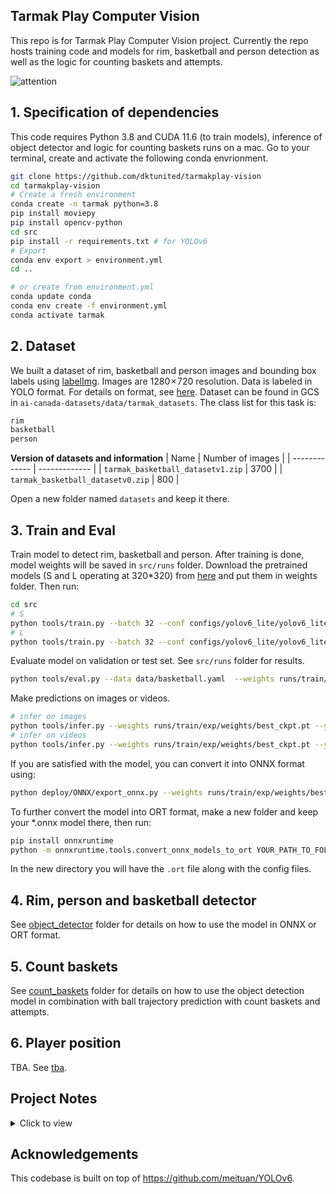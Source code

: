 ## Tarmak Play Computer Vision

This repo is for Tarmak Play Computer Vision project. Currently the repo hosts training code and models for rim, basketball and person detection as well as the logic for counting baskets and attempts.

![attention](./media/demo.png)

## 1. Specification of dependencies 

This code requires Python 3.8 and CUDA 11.6 (to train models), inference of object detector and logic for counting baskets runs on a mac. Go to your terminal, create and activate the following conda envrionment.

```bash
git clone https://github.com/dktunited/tarmakplay-vision
cd tarmakplay-vision
# Create a fresh environment
conda create -n tarmak python=3.8
pip install moviepy
pip install opencv-python
cd src
pip install -r requirements.txt # for YOLOv6
# Export
conda env export > environment.yml
cd .. 

# or create from environment.yml
conda update conda
conda env create -f environment.yml
conda activate tarmak
```

## 2. Dataset

We built a dataset of rim, basketball and person images and bounding box labels using [labelImg](https://github.com/HumanSignal/labelImg#installation). Images are 1280 × 720 resolution. Data is labeled in YOLO format. For details on format, see [here](https://github.com/meituan/YOLOv6/blob/main/docs/Train_custom_data.md#1-prepare-your-own-dataset). Dataset can be found in GCS in `ai-canada-datasets/data/tarmak_datasets`. The class list for this task is:

```bash
rim
basketball
person
```

**Version of datasets and information**
| Name  | Number of images |
| ------------- | ------------- |
| `tarmak_basketball_datasetv1.zip`  | 3700 |
| `tarmak_basketball_datasetv0.zip`  | 800 |

Open a new folder named `datasets` and keep it there.

## 3. Train and Eval

Train model to detect rim, basketball and person. After training is done, model weights will be saved in `src/runs` folder. Download the pretrained models (S and L operating at 320*320) from [here](https://github.com/meituan/YOLOv6/tree/4364f29bf3244f2e73d0c42a103cd7a9cbb16ca9#mobile-benchmark) and put them in weights folder. Then run: 

```bash
cd src
# S
python tools/train.py --batch 32 --conf configs/yolov6_lite/yolov6_lite_s_finetune.py --data data/basketball.yaml --device 0
# L
python tools/train.py --batch 32 --conf configs/yolov6_lite/yolov6_lite_l_finetune.py --data data/basketball.yaml --device 0
```

Evaluate model on validation or test set. See `src/runs` folder for results.
```bash
python tools/eval.py --data data/basketball.yaml  --weights runs/train/exp/weights/best_ckpt.pt --task val --device 0
```

Make predictions on images or videos.
```bash
# infer on images
python tools/infer.py --weights runs/train/exp/weights/best_ckpt.pt --yaml data/basketball.yaml --source ../datasets/tarmak_basketball_datasetv1/images/val  --device 0
# infer on videos
python tools/infer.py --weights runs/train/exp/weights/best_ckpt.pt --yaml data/basketball.yaml --source ../datasets/resized_videos/ --device 0
```

If you are satisfied with the model, you can convert it into ONNX format using: 
```bash
python deploy/ONNX/export_onnx.py --weights runs/train/exp/weights/best_ckpt.pt --end2end --simplify --topk-all 100 --iou-thres 0.65 --conf-thres 0.35 --img-size 320 320 --dynamic-batch --ort
```

To further convert the model into ORT format, make a new folder and keep your *.onnx model there, then run:
```bash
pip install onnxruntime
python -m onnxruntime.tools.convert_onnx_models_to_ort YOUR_PATH_TO_FOLDER_WITH_ONNX_MODEL
```
In the new directory you will have the `.ort` file along with the config files.

## 4. Rim, person and basketball detector

See [object_detector](./object_detector) folder for details on how to use the model in ONNX or ORT format.

## 5. Count baskets

See [count_baskets](./count_baskets) folder for details on how to use the object detection model in combination with ball trajectory prediction with count baskets and attempts.

## 6. Player position

TBA. See [tba](./tba).

## Project Notes

<details><summary>Click to view</summary>
<br>

**[Sept 13, 2023]** Counts baskets!

**[Aug 16, 2023]** V1 models of YOLOv6Lite S and L done. See [here](https://github.com/dktunited/tarmakplay-vision/releases/tag/v1).

**[Aug 8, 2023]** Dataset version 1 done. Roughly 3.7K images and box labels of rim, basketball and person.


**[Aug 2, 2023]** Save labels from images

```bash
python tools/infer.py --weights runs/yolov6lite_s_600imgs_first/train/exp/weights/best_ckpt.pt --yaml data/basketball.yaml --source ../datasets/chunk-1827-2826 --device 0 --save-txt
```

**[Aug 1, 2023]** To train a model, clone YOLOv6 source code from this commit: https://github.com/meituan/YOLOv6/tree/4364f29bf3244f2e73d0c42a103cd7a9cbb16ca9

```bash
pip install -r requirements.txt
cd src
# train
python tools/train.py --batch 32 --conf configs/yolov6_lite/yolov6_lite_s_finetune.py --data data/basketball.yaml --device 0
# eval
python tools/eval.py --data data/basketball.yaml  --weights runs/train/exp/weights/best_ckpt.pt --task val --device 0
# infer on images
python tools/infer.py --weights runs/train/exp/weights/best_ckpt.pt --yaml data/basketball.yaml --source ../datasets/basketball_datasetv0/images/val  --device 0
# infer on videos
python tools/infer.py --weights runs/train/exp/weights/best_ckpt.pt --yaml data/basketball.yaml --source ../datasets/resized_videos/Outdoor-FrontMin.mp4 --device 0
# infer on images and save .txt files for pseudo labels
python tools/infer.py --weights runs/train/exp/weights/best_ckpt.pt --yaml data/basketball.yaml --source ../datasets/chunk/images/  --device 0 --save-txt
```

**[July 11, 2023]** Convert YOLOv6 PyTorch model to ONNX:
```bash
%cd ..
%cd src
!python deploy/ONNX/export_onnx.py --weights ./weights/yolov6lite_s_tarmakv0.pt --end2end --simplify --topk-all 100 --iou-thres 0.65 --conf-thres 0.35 --img-size 320 320 --dynamic-batch --ort
```

Using YOLOv6 source code from this commit: https://github.com/meituan/YOLOv6/tree/4364f29bf3244f2e73d0c42a103cd7a9cbb16ca9

**[July 3, 2023]** To run labelImg on M1:
```bash
# if clone does not work, download zip and put folder in datasets
git clone https://github.com/heartexlabs/labelImg/tree/pyside6
pip install lxml
pip install Pyside6
brew install pyside6
make pyside6
# run app
cd datasets/labelImg
python labelImg.py ../frames/ ../predef_cls.txt
```


**[June 28, 2023]** To preprocess video files, run:

```bash
# resize videos
python utils/resize_and_save_videos.py --source ./datasets/videos/ --dest ./datasets/resized_videos
# videos to frames
python utils/videos_to_frames.py --source ./datasets/resized_videos/ --dest ./datasets/frames --maxframes 1000
```

To label data

```bash
pip install labelImg
labelImg datasets/frames/ datasets/predef_cls.txt
```

**[June 26, 2023]** Resize videos to 1280 × 720 resolution from the initial 4K ones.

</details>

## Acknowledgements
This codebase is built on top of https://github.com/meituan/YOLOv6. 